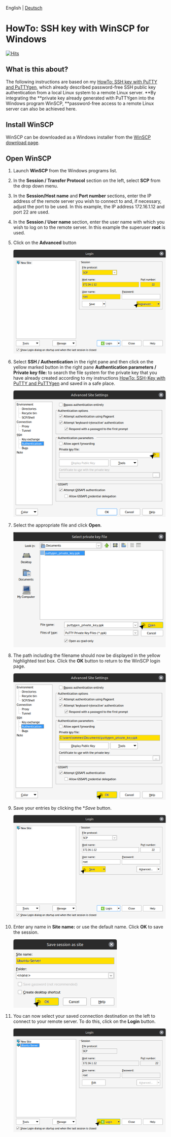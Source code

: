 English | [Deutsch](README.md)

# HowTo: SSH key with WinSCP for Windows
[![Hits](https://hits.seeyoufarm.com/api/count/incr/badge.svg?url=https%3A%2F%2Fgithub.com%2Ftoafez%2FHowTo_Windows.SSH.WinSCP%2Fedit%2Fmain%2FREADME_en.md&count_bg=%2379C83D&title_bg=%23555555&icon=&icon_color=%23E7E7E7&title=hits&edge_flat=false)](https://hits.seeyoufarm.com)

## What is this about?
The following instructions are based on my [HowTo: SSH key with PuTTY and PuTTYgen](https://github.com/toafez/HowTo_Windows.SSH.PuTTY.PuTTYgen/blob/main/README_en.md), which already described password-free SSH public key authentication from a local Linux system to a remote Linux server. **By integrating the **private key already generated with PuTTYgen into the Windows program WinSCP, **password-free access to a remote Linux server can also be achieved here.

## Install WinSCP
WinSCP can be downloaded as a Windows installer from the [WinSCP download page](https://winscp.net/eng/download.php).

## Open WinSCP
1. Launch **WinSCP** from the Windows programs list.
2. In the **Session / Transfer Protocol** section on the left, select **SCP** from the drop down menu.
3. In the **Session/Host name** and **Port number** sections, enter the IP address of the remote server you wish to connect to and, if necessary, adjust the port to be used. In this example, the IP address 172.16.1.12 and port 22 are used.
4. In the **Session / User name** section, enter the user name with which you wish to log on to the remote server. In this example the superuser **root** is used.
5. Click on the **Advanced** button

    ![01_WinSCP_Configuration](/images/01_WinSCP_Configuration_en.png)

6. Select **SSH / Authentication** in the right pane and then click on the yellow marked button in the right pane **Authentication parameters / Private key file:** to search the file system for the private key that you have already created according to my instructions [HowTo: SSH-Key with PuTTY and PuTTYgen](https://github.com/toafez/HowTo_Windows.SSH.PuTTY.PuTTYgen/blob/main/README_en.md) and saved in a safe place.

    ![02_WinSCP_Configuration](/images/02_WinSCP_Configuration_en.png)

7. Select the appropriate file and click **Open**.

    ![03_WinSCP_Configuration](/images/03_WinSCP_Configuration_en.png)

8. The path including the filename should now be displayed in the yellow highlighted text box. Click the **OK** button to return to the WinSCP login page.

    ![04_WinSCP_Configuration](/images/04_WinSCP_Configuration_en.png)

9. Save your entries by clicking the **Save* button.

    ![05_WinSCP_Configuration](/images/05_WinSCP_Configuration_en.png)

10. Enter any name in **Site name:** or use the default name. Click **OK** to save the session.

    ![06_WinSCP_Configuration](/images/06_WinSCP_Configuration_en.png)

11. You can now select your saved connection destination on the left to connect to your remote server. To do this, click on the **Login** button.

    ![07_WinSCP_Configuration](/images/07_WinSCP_Configuration_en.png)



